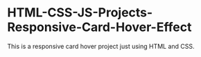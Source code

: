 # HTML-CSS-JS-Projects-Responsive-Card-Hover-Effect

This is a responsive card hover project just using HTML and CSS.
